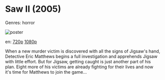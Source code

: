 # Saw II (2005)

Genres: horror

![poster](http://image.tmdb.org/t/p/w500/vC7ggR8njwtQOZRmrSvMtHqy9hx.jpg)

en:
  [720p](magnet:?xt=urn:btih:F6DD7FE3CA6EF9D8D713A49EAD81B7714C5D5EC8&tr=udp://glotorrents.pw:6969/announce&tr=udp://tracker.opentrackr.org:1337/announce&tr=udp://torrent.gresille.org:80/announce&tr=udp://tracker.openbittorrent.com:80&tr=udp://tracker.coppersurfer.tk:6969&tr=udp://tracker.leechers-paradise.org:6969&tr=udp://p4p.arenabg.ch:1337&tr=udp://tracker.internetwarriors.net:1337)
  [1080p](magnet:?xt=urn:btih:BF06CF572F5B7B853684B4336529BA49946CA7A3&tr=udp://glotorrents.pw:6969/announce&tr=udp://tracker.opentrackr.org:1337/announce&tr=udp://torrent.gresille.org:80/announce&tr=udp://tracker.openbittorrent.com:80&tr=udp://tracker.coppersurfer.tk:6969&tr=udp://tracker.leechers-paradise.org:6969&tr=udp://p4p.arenabg.ch:1337&tr=udp://tracker.internetwarriors.net:1337)
  


When a new murder victim is discovered with all the signs of Jigsaw's hand, Detective Eric Matthews begins a full investigation and apprehends Jigsaw with little effort. But for Jigsaw, getting caught is just another part of his plan. Eight more of his victims are already fighting for their lives and now it's time for Matthews to join the game...